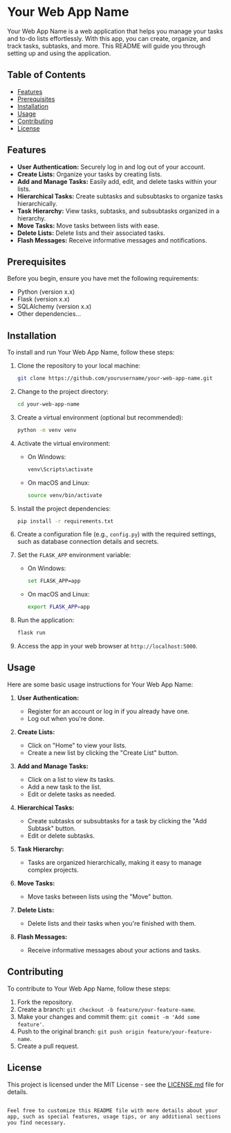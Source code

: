 
# Your Web App Name

Your Web App Name is a web application that helps you manage your tasks and to-do lists effortlessly. With this app, you can create, organize, and track tasks, subtasks, and more. This README will guide you through setting up and using the application.

## Table of Contents

- [Features](#features)
- [Prerequisites](#prerequisites)
- [Installation](#installation)
- [Usage](#usage)
- [Contributing](#contributing)
- [License](#license)

## Features

- **User Authentication:** Securely log in and log out of your account.
- **Create Lists:** Organize your tasks by creating lists.
- **Add and Manage Tasks:** Easily add, edit, and delete tasks within your lists.
- **Hierarchical Tasks:** Create subtasks and subsubtasks to organize tasks hierarchically.
- **Task Hierarchy:** View tasks, subtasks, and subsubtasks organized in a hierarchy.
- **Move Tasks:** Move tasks between lists with ease.
- **Delete Lists:** Delete lists and their associated tasks.
- **Flash Messages:** Receive informative messages and notifications.

## Prerequisites

Before you begin, ensure you have met the following requirements:

- Python (version x.x)
- Flask (version x.x)
- SQLAlchemy (version x.x)
- Other dependencies...

## Installation

To install and run Your Web App Name, follow these steps:

1. Clone the repository to your local machine:

   ```bash
   git clone https://github.com/yourusername/your-web-app-name.git
   ```

2. Change to the project directory:

   ```bash
   cd your-web-app-name
   ```

3. Create a virtual environment (optional but recommended):

   ```bash
   python -m venv venv
   ```

4. Activate the virtual environment:

   - On Windows:

     ```bash
     venv\Scripts\activate
     ```

   - On macOS and Linux:

     ```bash
     source venv/bin/activate
     ```

5. Install the project dependencies:

   ```bash
   pip install -r requirements.txt
   ```

6. Create a configuration file (e.g., `config.py`) with the required settings, such as database connection details and secrets.

7. Set the `FLASK_APP` environment variable:

   - On Windows:

     ```bash
     set FLASK_APP=app
     ```

   - On macOS and Linux:

     ```bash
     export FLASK_APP=app
     ```

8. Run the application:

   ```bash
   flask run
   ```

9. Access the app in your web browser at `http://localhost:5000`.

## Usage

Here are some basic usage instructions for Your Web App Name:

1. **User Authentication:**
   - Register for an account or log in if you already have one.
   - Log out when you're done.

2. **Create Lists:**
   - Click on "Home" to view your lists.
   - Create a new list by clicking the "Create List" button.

3. **Add and Manage Tasks:**
   - Click on a list to view its tasks.
   - Add a new task to the list.
   - Edit or delete tasks as needed.

4. **Hierarchical Tasks:**
   - Create subtasks or subsubtasks for a task by clicking the "Add Subtask" button.
   - Edit or delete subtasks.

5. **Task Hierarchy:**
   - Tasks are organized hierarchically, making it easy to manage complex projects.

6. **Move Tasks:**
   - Move tasks between lists using the "Move" button.

7. **Delete Lists:**
   - Delete lists and their tasks when you're finished with them.

8. **Flash Messages:**
   - Receive informative messages about your actions and tasks.

## Contributing

To contribute to Your Web App Name, follow these steps:

1. Fork the repository.
2. Create a branch: `git checkout -b feature/your-feature-name`.
3. Make your changes and commit them: `git commit -m 'Add some feature'`.
4. Push to the original branch: `git push origin feature/your-feature-name`.
5. Create a pull request.

## License

This project is licensed under the MIT License - see the [LICENSE.md](LICENSE.md) file for details.
```

Feel free to customize this README file with more details about your app, such as special features, usage tips, or any additional sections you find necessary.